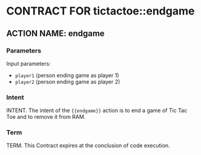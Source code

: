 # CONTRACT FOR tictactoe::endgame

## ACTION NAME: endgame

### Parameters
Input parameters:

* `player1` (person ending game as player 1)
* `player2` (person ending game as player 2)

### Intent
INTENT. The intent of the `{{endgame}}` action is to end a game of Tic Tac Toe and to remove it from RAM.

### Term
TERM. This Contract expires at the conclusion of code execution.

